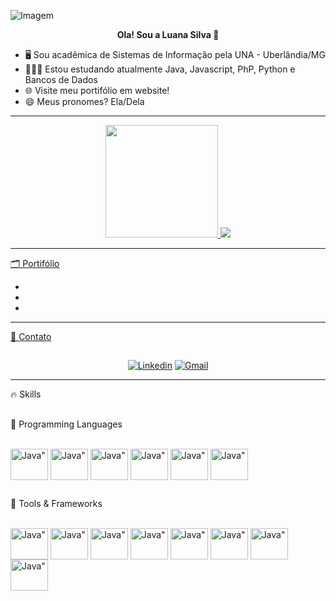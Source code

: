 <p align="left">
  <img align="center" src="https://images.pexels.com/photos/325229/pexels-photo-325229.jpeg?auto=compress&cs=tinysrgb&w=1260&h=750&dpr=1" alt="Imagem">
</p>

<div align="center" >
  <p><b>Ola! Sou a Luana Silva 👋</b></p>
</div> 

- 🖥️ Sou acadêmica de Sistemas de Informação pela UNA - Uberlândia/MG
- 👩🏻‍🎓 Estou estudando atualmente Java, Javascript, PhP, Python e Bancos de Dados
- 🌐 Visite meu portifólio em website!
- 😄 Meus pronomes? Ela/Dela



---

<div align="center">
  <a href="https://github.com/LuanaNikari">
    <img height="180em" src="https://github-readme-stats.vercel.app/api?username=luananikari&show_icons=true&theme=dracula&include_all_commits=true&count_private=true"?>
    <img rigth="180em" src="https://github-readme-stats.vercel.app/api/top-langs/?username=luananikari&layout=compact&langs_count=16&theme=dracula"/>
</div>

<div>

---

🗂️ Portifólio

*
*
*

---

📍 Contato
##

<div align="center">

[![Linkedin](https://img.shields.io/badge/LinkedIn-0077B5?style=for-the-badge&logo=linkedin&logoColor=white)](https://www.linkedin.com/in/luana-fesilva/)
[![Gmail](https://img.shields.io/badge/Gmail-D14836?style=for-the-badge&logo=gmail&logoColor=white)](mailto:luanasilvaueg@gmail.com)

  
</div>

---
<div> 

  
🔥 Skills

##

🔗 Programming Languages
<div style="display: inline_block"><br>
<img align="center" alt=Java" height="50" width="60" src="https://cdn.jsdelivr.net/gh/devicons/devicon@latest/icons/java/java-plain-wordmark.svg" />
<img align="center" alt=Java" height="50" width="60" src="https://cdn.jsdelivr.net/gh/devicons/devicon@latest/icons/javascript/javascript-original.svg" />
<img align="center" alt=Java" height="50" width="60" src="https://cdn.jsdelivr.net/gh/devicons/devicon@latest/icons/php/php-original.svg" />
<img align="center" alt=Java" height="50" width="60" src="https://cdn.jsdelivr.net/gh/devicons/devicon@latest/icons/python/python-original-wordmark.svg" />
<img align="center" alt=Java" height="50" width="60" src="https://cdn.jsdelivr.net/gh/devicons/devicon@latest/icons/html5/html5-original-wordmark.svg" />
<img align="center" alt=Java" height="50" width="60" src="https://cdn.jsdelivr.net/gh/devicons/devicon@latest/icons/css3/css3-original-wordmark.svg" />
          
##

🔗 Tools & Frameworks
<div style="display: inline_block"><br>
<img align="center" alt=Java" height="50" width="60" src="https://cdn.jsdelivr.net/gh/devicons/devicon@latest/icons/postgresql/postgresql-plain-wordmark.svg" />
<img align="center" alt=Java" height="50" width="60" src="https://cdn.jsdelivr.net/gh/devicons/devicon@latest/icons/mysql/mysql-original-wordmark.svg" />
<img align="center" alt=Java" height="50" width="60" src="https://cdn.jsdelivr.net/gh/devicons/devicon@latest/icons/docker/docker-original-wordmark.svg" />        
<img align="center" alt=Java" height="50" width="60" src="https://cdn.jsdelivr.net/gh/devicons/devicon@latest/icons/vscode/vscode-original-wordmark.svg" />
<img align="center" alt=Java" height="50" width="60" src="https://cdn.jsdelivr.net/gh/devicons/devicon@latest/icons/figma/figma-original.svg" />
<img align="center" alt=Java" height="50" width="60" src="https://cdn.jsdelivr.net/gh/devicons/devicon@latest/icons/kubernetes/kubernetes-original-wordmark.svg" />
<img align="center" alt=Java" height="50" width="60" src="https://cdn.jsdelivr.net/gh/devicons/devicon@latest/icons/mariadb/mariadb-original-wordmark.svg" />
<img align="center" alt=Java" height="50" width="60" src="https://cdn.jsdelivr.net/gh/devicons/devicon@latest/icons/trello/trello-original-wordmark.svg" />
  
##
</div>




